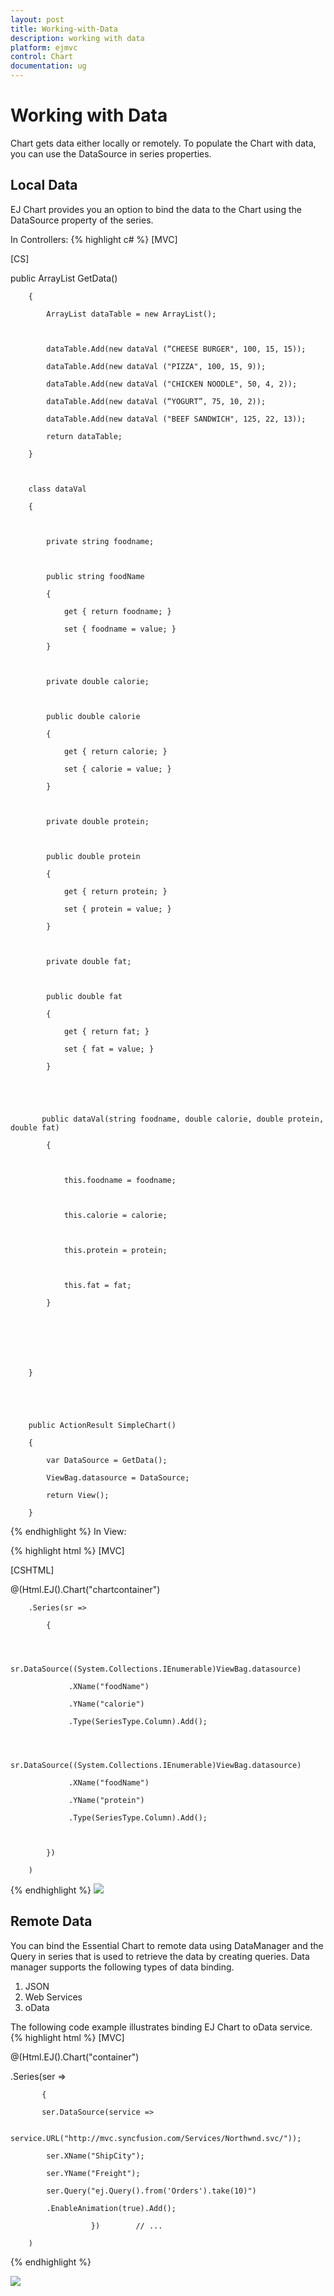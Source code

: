 ```yaml
---
layout: post
title: Working-with-Data
description: working with data
platform: ejmvc
control: Chart
documentation: ug
---
```


# Working with Data

Chart gets data either locally or remotely. To populate the Chart with data, you can use the DataSource in series properties.

## Local Data

EJ Chart provides you an option to bind the data to the Chart using the DataSource property of the series. 

In Controllers:
{% highlight c# %}
[MVC]



[CS]



  public ArrayList GetData()

        {

            ArrayList dataTable = new ArrayList();



            dataTable.Add(new dataVal (“CHEESE BURGER", 100, 15, 15));

            dataTable.Add(new dataVal ("PIZZA", 100, 15, 9));

            dataTable.Add(new dataVal ("CHICKEN NOODLE", 50, 4, 2));

            dataTable.Add(new dataVal (“YOGURT”, 75, 10, 2));

            dataTable.Add(new dataVal ("BEEF SANDWICH", 125, 22, 13)); 

            return dataTable;

        }



        class dataVal

        {



            private string foodname;



            public string foodName

            {

                get { return foodname; }

                set { foodname = value; }

            }



            private double calorie;



            public double calorie

            {

                get { return calorie; }

                set { calorie = value; }

            }



            private double protein;



            public double protein

            {

                get { return protein; }

                set { protein = value; }

            }



            private double fat;



            public double fat

            {

                get { return fat; }

                set { fat = value; }

            }





           public dataVal(string foodname, double calorie, double protein, double fat)

            {



                this.foodname = foodname;



                this.calorie = calorie;



                this.protein = protein;



                this.fat = fat;

            }







        }





        public ActionResult SimpleChart()

        {

            var DataSource = GetData();

            ViewBag.datasource = DataSource;

            return View();

        }


{% endhighlight  %}
In View:


{% highlight html %}
[MVC]



[CSHTML]



@(Html.EJ().Chart("chartcontainer")

        .Series(sr =>

            {



              sr.DataSource((System.Collections.IEnumerable)ViewBag.datasource)

                 .XName("foodName")

                 .YName("calorie")

                 .Type(SeriesType.Column).Add();



              sr.DataSource((System.Collections.IEnumerable)ViewBag.datasource)

                 .XName("foodName")

                 .YName("protein")

                 .Type(SeriesType.Column).Add();



            })

        )    


{% endhighlight  %}
![](Working-with-Data_images/Working-with-Data_img1.png)



## Remote Data

You can bind the Essential Chart to remote data using DataManager and the Query in series that is used to retrieve the data by creating queries. Data manager supports the following types of data binding.

1. JSON
2. Web Services
3. oData

The following code example illustrates binding EJ Chart to oData service.   
{% highlight html %}
[MVC]



 @(Html.EJ().Chart("container")                                                      

  .Series(ser =>

           {                           

           ser.DataSource(service =>     

                    service.URL("http://mvc.syncfusion.com/Services/Northwnd.svc/"));

            ser.XName("ShipCity");

            ser.YName("Freight");

            ser.Query("ej.Query().from('Orders').take(10)")

            .EnableAnimation(true).Add();

                      })        // ...                                    

        )
{% endhighlight  %}


![](Working-with-Data_images/Working-with-Data_img2.png)



